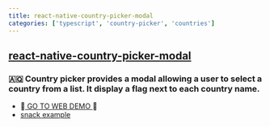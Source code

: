```yaml
---
title: react-native-country-picker-modal
categories: ['typescript', 'country-picker', 'countries']
---
```

## [react-native-country-picker-modal](https://github.com/xcarpentier/react-native-country-picker-modal)

### 🇦🇶 Country picker provides a modal allowing a user to select a country from a list. It display a flag next to each country name.


- 🎉[ GO TO WEB DEMO ](http://xcarpentier.github.io/react-native-country-picker-modal/) 🎉
- [snack example](https://snack.expo.io/@xcarpentier/bossy-marshmallows)
